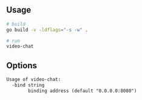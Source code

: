 ## Usage
```sh
# build
go build -v -ldflags="-s -w" .

# run
video-chat
```

## Options
```txt
Usage of video-chat:
  -bind string
    	binding address (default "0.0.0.0:8080")
```


